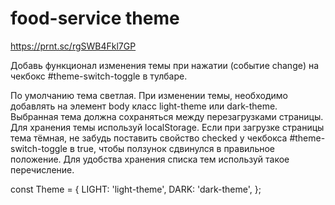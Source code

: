 # food-service theme

https://prnt.sc/rgSWB4Fkl7GP


Добавь функционал изменения темы при нажатии (событие change) на чекбокс #theme-switch-toggle в тулбаре.

По умолчанию тема светлая.
При изменении темы, необходимо добавлять на элемент body класс light-theme или dark-theme.
Выбранная тема должна сохраняться между перезагрузками страницы. Для хранения темы используй localStorage.
Если при загрузке страницы тема тёмная, не забудь поставить свойство checked у чекбокса #theme-switch-toggle в true, чтобы ползунок сдвинулся в правильное положение.
Для удобства хранения списка тем используй такое перечисление.

const Theme = {
  LIGHT: 'light-theme',
  DARK: 'dark-theme',
};
